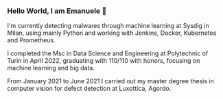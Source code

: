 ### Hello World, I am Emanuele 👋

I'm currently detecting malwares through machine learning at Sysdig in Milan, using mainly Python and working with Jenkins, Docker, Kubernetes and Prometheus.

I completed the Msc in Data Science and Engineering at Polytechnic of Turin in April 2022, graduating with 110/110 with honors, focusing on machine learning and big data.

From January 2021 to June 2021 I carried out my master degree thesis in computer vision for defect detection at Luxottica, Agordo.

<!--
**emafasce/emafasce** is a ✨ _special_ ✨ repository because its `README.md` (this file) appears on your GitHub profile.

Here are some ideas to get you started:

- 🔭 I’m currently working on ...
- 🌱 I’m currently learning ...
- 👯 I’m looking to collaborate on ...
- 🤔 I’m looking for help with ...
- 💬 Ask me about ...
- 📫 How to reach me: ...
- 😄 Pronouns: ...
- ⚡ Fun fact: ...
-->
